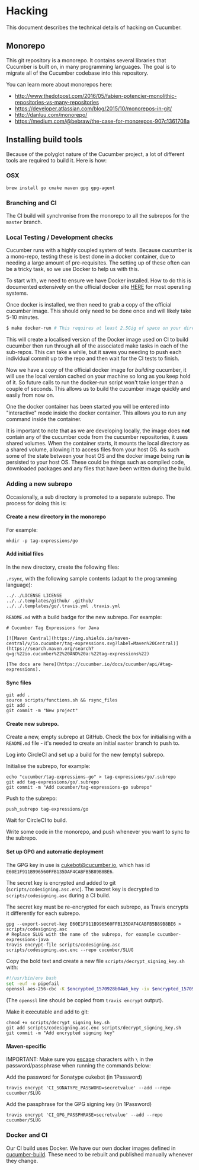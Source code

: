 # Hacking

This document describes the technical details of hacking on Cucumber.

## Monorepo

This git repository is a monorepo. It contains several libraries that Cucumber
is built on, in many programming languages. The goal is to migrate all of the
Cucumber codebase into this repository.

You can learn more about monorepos here:
* http://www.thedotpost.com/2016/05/fabien-potencier-monolithic-repositories-vs-many-repositories
* https://developer.atlassian.com/blog/2015/10/monorepos-in-git/
* http://danluu.com/monorepo/
* https://medium.com/@bebraw/the-case-for-monorepos-907c1361708a

## Installing build tools

Because of the polyglot nature of the Cucumber project, a lot of different tools
are required to build it. Here is how:

### OSX

    brew install go cmake maven gpg gpg-agent

### Branching and CI

The CI build will synchronise from the monorepo to all the subrepos for the `master` branch.

### Local Testing / Development checks

Cucumber runs with a highly coupled system of tests. Because cucumber is a mono-repo, testing these is best done
in a docker container, due to needing a large amount of pre-requisites. The setting up of these often can be a tricky
task, so we use Docker to help us with this.

To start with, we need to ensure we have Docker installed. How to do this is documented extensively
 on the official docker site [HERE](https://docs.docker.com/install/) for most operating systems.

Once docker is installed, we then need to grab a copy of the official cucumber image. This should only need
to be done once and will likely take 5-10 minutes.

```bash
$ make docker-run # This requires at least 2.5Gig of space on your directory
```

This will create a localised version of the Docker image used on CI to build cucumber then run through
all of the associated make tasks in each of the sub-repos. This can take a while, but it saves you needing
to push each individual commit up to the repo and then wait for the CI tests to finish.

Now we have a copy of the official docker image for *building* cucumber, it will use the local version cached on
your machine so long as you keep hold of it. So future calls to run the docker-run script won't take longer
than a couple of seconds. This allows us to build the cucumber image quickly and easily from now on.

One the docker container has been started you will be entered into "interactive" mode inside the docker container.
This allows you to run any command inside the container.

It is important to note that as we are developing locally, the image does **not** contain any of the cucumber code
from the cucumber repositories, it uses shared volumes. When the container starts, it mounts the local directory
as a shared volume, allowing it to access files from your host OS. As such some of the state between your host OS
and the docker image being run **is** persisted to your host OS. These could be things such as compiled code,
downloaded packages and any files that have been written during the build.

### Adding a new subrepo

Occasionally, a sub directory is promoted to a separate subrepo. The process for doing this is:

#### Create a new directory in the monorepo

For example:

    mkdir -p tag-expressions/go

#### Add initial files

In the new directory, create the following files:

`.rsync`, with the following sample contents (adapt to the programming language):

    ../../LICENSE LICENSE
    ../../.templates/github/ .github/
    ../../.templates/go/.travis.yml .travis.yml

`README.md` with a build badge for the new subrepo. For example:

    # Cucumber Tag Expressions for Java

    [![Maven Central](https://img.shields.io/maven-central/v/io.cucumber/tag-expressions.svg?label=Maven%20Central)](https://search.maven.org/search?q=g:%22io.cucumber%22%20AND%20a:%22tag-expressions%22)

    [The docs are here](https://cucumber.io/docs/cucumber/api/#tag-expressions).


#### Sync files

    git add .
    source scripts/functions.sh && rsync_files
    git add .
    git commit -m "New project"

#### Create new subrepo.

Create a new, empty subrepo at GitHub. Check the box for initialising
with a `README.md` file - it's needed to create an initial `master` branch to push to.

Log into CircleCI and set up a build for the new (empty) subrepo.

Initialise the subrepo, for example:

    echo "cucumber/tag-expressions-go" > tag-expressions/go/.subrepo
    git add tag-expressions/go/.subrepo
    git commit -m "Add cucumber/tag-expressions-go subrepo"

Push to the subrepo:

    push_subrepo tag-expressions/go

Wait for CircleCI to build.

Write some code in the monorepo, and push whenever you want to sync to the subrepo.

#### Set up GPG and automatic deployment

The GPG key in use is cukebot@cucumber.io, which has id `E60E1F911B996560FFB135DAF4CABFB5B89B8BE6`.

The secret key is encrypted and added to git (`scripts/codesigning.asc.enc`).
The secret key is decrypted to `scripts/codesigning.asc` during a CI build.

The secret key must be re-encrypted for each subrepo, as Travis encrypts it
differently for each subrepo.

    gpg --export-secret-key E60E1F911B996560FFB135DAF4CABFB5B89B8BE6 > scripts/codesigning.asc
    # Replace SLUG with the name of the subrepo, for example cucumber-expressions-java
    travis encrypt-file scripts/codesigning.asc scripts/codesigning.asc.enc --repo cucumber/SLUG

Copy the bold text and create a new file `scripts/decrypt_signing_key.sh` with:

```bash
#!/usr/bin/env bash
set -euf -o pipefail
openssl aes-256-cbc -K $encrypted_1570928b04a6_key -iv $encrypted_1570928b04a6_iv -in scripts/codesigning.asc.enc -out scripts/codesigning.asc -d
```

(The `openssl` line should be copied from `travis encrypt` output).

Make it executable and add to git:

    chmod +x scripts/decrypt_signing_key.sh
    git add scripts/codesigning.asc.enc scripts/decrypt_signing_key.sh
    git commit -m "Add encrypted signing key"

#### Maven-specific

IMPORTANT: Make sure you [escape](https://docs.travis-ci.com/user/encryption-keys/#Note-on-escaping-certain-symbols)
characters with `\` in the password/passphrase when running the commands below:

Add the password for Sonatype cukebot (in 1Password)

    travis encrypt 'CI_SONATYPE_PASSWORD=secretvalue' --add --repo cucumber/SLUG

Add the passphrase for the GPG signing key (in 1Password)

    travis encrypt 'CI_GPG_PASSPHRASE=secretvalue' --add --repo cucumber/SLUG

### Docker and CI

Our CI build uses Docker. We have our own docker images defined in [cucumber-build](https://github.com/cucumber/cucumber-build).
These need to be rebuilt and published manually whenever they change.
